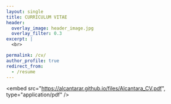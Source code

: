 ```yaml
---
layout: single
title: CURRICULUM VITAE
header:
  overlay_image: header_image.jpg
  overlay_filter: 0.3
excerpt: |
  <br>

permalink: /cv/
author_profile: true
redirect_from:
  - /resume
---
```


<embed src="https://alcantarar.github.io/files/Alcantara_CV.pdf", type="application/pdf" />
